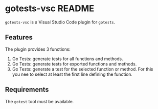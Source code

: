# gotests-vsc README

`gotests-vsc` is a Visual Studio Code plugin for `gotests`.

## Features

The plugin provides 3 functions:

1. Go Tests: generate tests for all functions and methods.
2. Go Tests: generate tests for exported functions and methods.
3. Go Tests: generate a test for the selected function or method. For this you nee to select at least the first line defining the function.

## Requirements

The `gotest` tool must be available.
